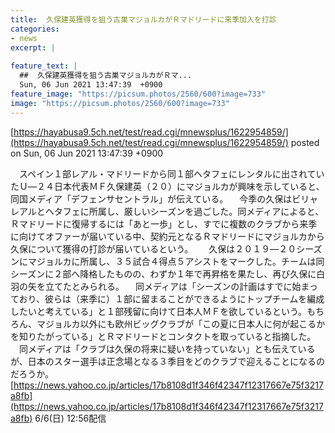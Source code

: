 ```yaml
---
title:  久保建英獲得を狙う古巣マジョルカがＲマドリードに来季加入を打診  
categories:
- news
excerpt: |
  
feature_text: |
  ##  久保建英獲得を狙う古巣マジョルカがＲマ...
  Sun, 06 Jun 2021 13:47:39  +0900
feature_image: "https://picsum.photos/2560/600?image=733"
image: "https://picsum.photos/2560/600?image=733"
---
```


[https://hayabusa9.5ch.net/test/read.cgi/mnewsplus/1622954859/](https://hayabusa9.5ch.net/test/read.cgi/mnewsplus/1622954859/)
posted on Sun, 06 Jun 2021 13:47:39  +0900

<!--more-->

　スペイン１部レアル・マドリードから同１部ヘタフェにレンタルに出されていたＵ—２４日本代表ＭＦ久保建英（２０）にマジョルカが興味を示していると、同国メディア「デフェンサセントラル」が伝えている。 　今季の久保はビリャレアルとヘタフェに所属し、厳しいシーズンを過ごした。同メディアによると、Ｒマドリードに復帰するには「あと一歩」とし、すでに複数のクラブから来季に向けてオファーが届いている中、契約元となるＲマドリードにマジョルカから久保について獲得の打診が届いているという。　 　久保は２０１９—２０シーズンにマジョルカに所属し、３５試合４得点５アシストをマークした。チームは同シーズンに２部へ降格したものの、わずか１年で再昇格を果たし、再び久保に白羽の矢を立てたとみられる。 　同メディアは「シーズンの計画はすでに始まっており、彼らは（来季に）１部に留まることができるようにトップチームを編成したいと考えている」と１部残留に向けて日本人ＭＦを欲しているという。もちろん、マジョルカ以外にも欧州ビッグクラブが「この夏に日本人に何が起こるかを知りたがっている」とＲマドリードとコンタクトを取っていると指摘した。 　同メディアは「クラブは久保の将来に疑いを持っていない」とも伝えているが、日本のスター選手は正念場となる３季目をどのクラブで迎えることになるのだろうか。 [https://news.yahoo.co.jp/articles/17b8108d1f346f42347f12317667e75f3217a8fb](https://news.yahoo.co.jp/articles/17b8108d1f346f42347f12317667e75f3217a8fb) 6/6(日) 12:56配信
